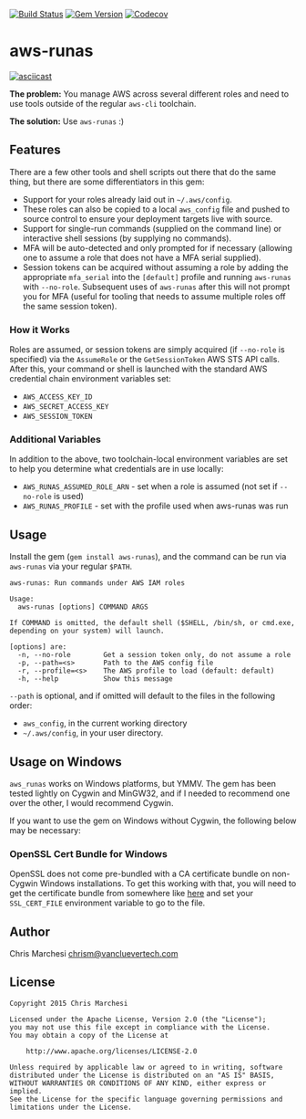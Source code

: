 [![Build Status](https://img.shields.io/travis/vancluever/aws-runas.svg)](https://travis-ci.org/vancluever/aws-runas)
[![Gem Version](https://img.shields.io/gem/v/aws_runas.svg)](https://rubygems.org/gems/aws_runas)
[![Codecov](https://img.shields.io/codecov/c/github/vancluever/aws-runas.svg)](https://codecov.io/github/vancluever/aws-runas)

aws-runas
==========

[![asciicast](https://asciinema.org/a/107502.png)](https://asciinema.org/a/107502)

**The problem:** You manage AWS across several different roles and need to use
tools outside of the regular `aws-cli` toolchain.

**The solution:** Use `aws-runas` :)

Features
---------

There are a few other tools and shell scripts out there that do the same
thing, but there are some differentiators in this gem:

 * Support for your roles already laid out in `~/.aws/config`.
  * These roles can also be copied to a local `aws_config` file and pushed
    to source control to ensure your deployment targets live with source.
 * Support for single-run commands (supplied on the command line) or
   interactive shell sessions (by supplying no commands).
 * MFA will be auto-detected and only prompted for if necessary (allowing one
   to assume a role that does not have a MFA serial supplied).
 * Session tokens can be acquired without assuming a role by adding the
   appropriate `mfa_serial` into the `[default]` profile and running `aws-runas`
   with `--no-role`. Subsequent uses of `aws-runas` after this will not prompt
   you for MFA (useful for tooling that needs to assume multiple roles off the
   same session token).

### How it Works

Roles are assumed, or session tokens are simply acquired (if `--no-role` is
specified) via the `AssumeRole` or the `GetSessionToken` AWS STS API calls.
After this, your command or shell is launched with the standard AWS credential
chain environment variables set:

 * `AWS_ACCESS_KEY_ID`
 * `AWS_SECRET_ACCESS_KEY`
 * `AWS_SESSION_TOKEN`

### Additional Variables

In addition to the above, two toolchain-local environment variables are set to
help you determine what credentials are in use locally:

 * `AWS_RUNAS_ASSUMED_ROLE_ARN` - set when a role is assumed (not set if
   `--no-role` is used)
 * `AWS_RUNAS_PROFILE` - set with the profile used when aws-runas was run

Usage
------

Install the gem (`gem install aws-runas`), and the command can be run via
`aws-runas` via your regular `$PATH`.

```
aws-runas: Run commands under AWS IAM roles

Usage:
  aws-runas [options] COMMAND ARGS

If COMMAND is omitted, the default shell ($SHELL, /bin/sh, or cmd.exe,
depending on your system) will launch.

[options] are:
  -n, --no-role        Get a session token only, do not assume a role
  -p, --path=<s>       Path to the AWS config file
  -r, --profile=<s>    The AWS profile to load (default: default)
  -h, --help           Show this message
```

`--path` is optional, and if omitted will default to the files in the
following order:

 * `aws_config`, in the current working directory
 * `~/.aws/config`, in your user directory.


Usage on Windows
-----------------

`aws_runas` works on Windows platforms, but YMMV. The gem has been tested
lightly on Cygwin and MinGW32, and if I needed to recommend one over the other,
I would recommend Cygwin.

If you want to use the gem on Windows without Cygwin, the following below may
be necessary:

### OpenSSL Cert Bundle for Windows

OpenSSL does not come pre-bundled with a CA certificate bundle on non-Cygwin
Windows installations. To get this working with that, you will need to get
the certificate bundle from somewhere like [here](http://curl.haxx.se/docs/caextract.html)
and set your `SSL_CERT_FILE` environment variable to go to the file.


Author
-------

Chris Marchesi <chrism@vancluevertech.com>

License
--------

```
Copyright 2015 Chris Marchesi

Licensed under the Apache License, Version 2.0 (the "License");
you may not use this file except in compliance with the License.
You may obtain a copy of the License at

    http://www.apache.org/licenses/LICENSE-2.0

Unless required by applicable law or agreed to in writing, software
distributed under the License is distributed on an "AS IS" BASIS,
WITHOUT WARRANTIES OR CONDITIONS OF ANY KIND, either express or implied.
See the License for the specific language governing permissions and
limitations under the License.
```
